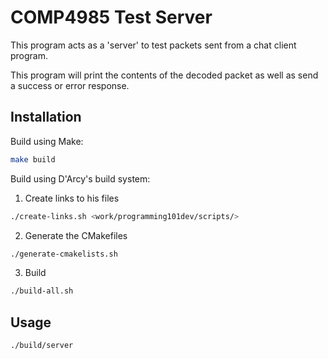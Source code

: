# COMP4985 Test Server
This program acts as a 'server' to test packets sent from a chat client program.

This program will print the contents of the decoded packet as well as send a success or error response.

## Installation

Build using Make:
```sh
make build
```

Build using D'Arcy's build system:
1. Create links to his files
```sh
./create-links.sh <work/programming101dev/scripts/>
```
2. Generate the CMakefiles
```sh
./generate-cmakelists.sh
```
3. Build
```sh
./build-all.sh
```

## Usage

```sh
./build/server
```
